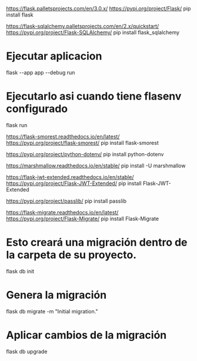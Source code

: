 
https://flask.palletsprojects.com/en/3.0.x/
https://pypi.org/project/Flask/
pip install flask

https://flask-sqlalchemy.palletsprojects.com/en/2.x/quickstart/
https://pypi.org/project/Flask-SQLAlchemy/
pip install flask_sqlalchemy

# Ejecutar aplicacion
flask --app app --debug run

# Ejecutarlo asi cuando tiene flasenv configurado
flask run

https://flask-smorest.readthedocs.io/en/latest/
https://pypi.org/project/flask-smorest/
pip install flask-smorest

https://pypi.org/project/python-dotenv/
pip install python-dotenv

https://marshmallow.readthedocs.io/en/stable/
pip install -U marshmallow

https://flask-jwt-extended.readthedocs.io/en/stable/
https://pypi.org/project/Flask-JWT-Extended/
pip install Flask-JWT-Extended

https://pypi.org/project/passlib/
pip install passlib


https://flask-migrate.readthedocs.io/en/latest/
https://pypi.org/project/Flask-Migrate/
pip install Flask-Migrate


# Esto creará una migración dentro de la carpeta de su proyecto.
flask db init 

# Genera la migración
flask db migrate -m "Initial migration."

# Aplicar cambios de la migración
flask db upgrade